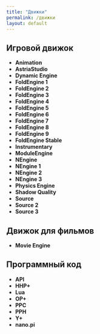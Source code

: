```yaml
---
title: "Движки"
permalink: /движки
layout: default
---
```

## Игровой движок
* **Animation**
* **AstriaStudio**
* **Dynamic Engine**
* **FoldEngine 1**
* **FoldEngine 2**
* **FoldEngine 3**
* **FoldEngine 4**
* **FoldEngine 5**
* **FoldEngine 6**
* **FoldEngine 7**
* **FoldEngine 8**
* **FoldEngine 9**
* **FoldEngine Stable**
* **Instrumentary**
* **ModuleEngine**
* **NEngine**
* **NEngine 1**
* **NEngine 2**
* **NEngine 3**
* **Physics Engine**
* **Shadow Quality**
* **Source**
* **Source 2**
* **Source 3**
## Движок для фильмов 
* **Movie Engine**
## Программный код 
* **API**
* **HHP+**
* **Lua**
* **OP+**
* **PPC**
* **PPH**
* **Y+**
* **nano.pi**